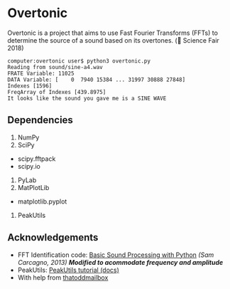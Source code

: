 # Overtonic
Overtonic is a project that aims to use Fast Fourier Transforms (FFTs) to determine the source of a sound based on its overtones. (:musical_note: Science Fair 2018)

```
computer:overtonic user$ python3 overtonic.py
Reading from sound/sine-a4.wav
FRATE Variable: 11025
DATA Variable: [    0  7940 15384 ... 31997 30888 27848]
Indexes [1596]
FreqArray of Indexes [439.8975]
It looks like the sound you gave me is a SINE WAVE
```

## Dependencies
1. NumPy
1. SciPy
  * scipy.fftpack
  * scipy.io
1. PyLab
1. MatPlotLib
  * matplotlib.pyplot
1. PeakUtils

## Acknowledgements
* FFT Identification code: [Basic Sound Processing with Python](http://samcarcagno.altervista.org/blog/basic-sound-processing-python/) _(Sam Carcagno, 2013) **Modified to acommodate frequency and amplitude**_
* PeakUtils: [PeakUtils tutorial (docs)](https://peakutils.readthedocs.io/en/latest/tutorial_a.html)
* With help from [thatoddmailbox](https://github.com/thatoddmailbox/)